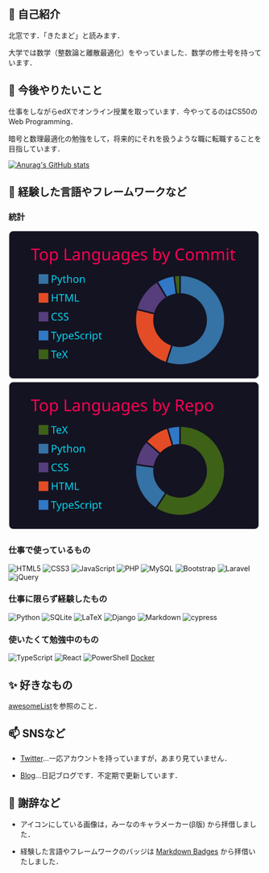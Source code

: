 ## 👋 自己紹介 

北窓です．「きたまど」と読みます．

大学では数学（整数論と離散最適化）をやっていました．数学の修士号を持っています．

## 🌱 今後やりたいこと

仕事をしながらedXでオンライン授業を取っています．今やってるのはCS50のWeb Programming．

暗号と数理最適化の勉強をして，将来的にそれを扱うような職に転職することを目指しています．

[![Anurag's GitHub stats](https://github-readme-stats.vercel.app/api?username=Seasawher&count_private=true&theme=github_dark)](https://github.com/anuraghazra/github-readme-stats) 

## 🔭 経験した言語やフレームワークなど

### 統計

[![](https://raw.githubusercontent.com/Seasawher/Seasawher/main/profile-summary-card-output/2077/2-most-commit-language.svg)](https://github.com/vn7n24fzkq/github-profile-summary-cards) [![](https://raw.githubusercontent.com/Seasawher/Seasawher/main/profile-summary-card-output/2077/1-repos-per-language.svg)](https://github.com/vn7n24fzkq/github-profile-summary-cards)

### 仕事で使っているもの

![HTML5](https://img.shields.io/badge/html5-%23E34F26.svg?style=for-the-badge&logo=html5&logoColor=white) ![CSS3](https://img.shields.io/badge/css3-%231572B6.svg?style=for-the-badge&logo=css3&logoColor=white) ![JavaScript](https://img.shields.io/badge/javascript-%23323330.svg?style=for-the-badge&logo=javascript&logoColor=%23F7DF1E) ![PHP](https://img.shields.io/badge/php-%23777BB4.svg?style=for-the-badge&logo=php&logoColor=white) ![MySQL](https://img.shields.io/badge/mysql-%2300f.svg?style=for-the-badge&logo=mysql&logoColor=white) ![Bootstrap](https://img.shields.io/badge/bootstrap-%23563D7C.svg?style=for-the-badge&logo=bootstrap&logoColor=white)  ![Laravel](https://img.shields.io/badge/laravel-%23FF2D20.svg?style=for-the-badge&logo=laravel&logoColor=white) 	![jQuery](https://img.shields.io/badge/jquery-%230769AD.svg?style=for-the-badge&logo=jquery&logoColor=white)

### 仕事に限らず経験したもの

![Python](https://img.shields.io/badge/python-3670A0?style=for-the-badge&logo=python&logoColor=ffdd54) ![SQLite](https://img.shields.io/badge/sqlite-%2307405e.svg?style=for-the-badge&logo=sqlite&logoColor=white) ![LaTeX](https://img.shields.io/badge/latex-%23008080.svg?style=for-the-badge&logo=latex&logoColor=white) ![Django](https://img.shields.io/badge/django-%23092E20.svg?style=for-the-badge&logo=django&logoColor=white) ![Markdown](https://img.shields.io/badge/markdown-%23000000.svg?style=for-the-badge&logo=markdown&logoColor=white) ![cypress](https://img.shields.io/badge/-cypress-%23E5E5E5?style=for-the-badge&logo=cypress&logoColor=058a5e) 

### 使いたくて勉強中のもの

![TypeScript](https://img.shields.io/badge/typescript-%23007ACC.svg?style=for-the-badge&logo=typescript&logoColor=white) ![React](https://img.shields.io/badge/react-%2320232a.svg?style=for-the-badge&logo=react&logoColor=%2361DAFB) ![PowerShell](https://img.shields.io/badge/PowerShell-%235391FE.svg?style=for-the-badge&logo=powershell&logoColor=white) [Docker](https://img.shields.io/badge/docker-%230db7ed.svg?style=for-the-badge&logo=docker&logoColor=white)

## :sparkles: 好きなもの

[awesomeList](./awesomeList.md)を参照のこと．

## 📫 SNSなど

* [Twitter](https://twitter.com/seasawher)...一応アカウントを持っていますが，あまり見ていません．

* [Blog](https://seasawher.hatenablog.com/)...日記ブログです．不定期で更新しています．

## :bow: 謝辞など

* アイコンにしている画像は，みーなのキャラメーカー(β版) から拝借しました．

* 経験した言語やフレームワークのバッジは [Markdown Badges](https://github.com/Ileriayo/markdown-badges) から拝借いたしました．
